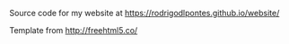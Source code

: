 Source code for my website at https://rodrigodlpontes.github.io/website/

Template from http://freehtml5.co/
